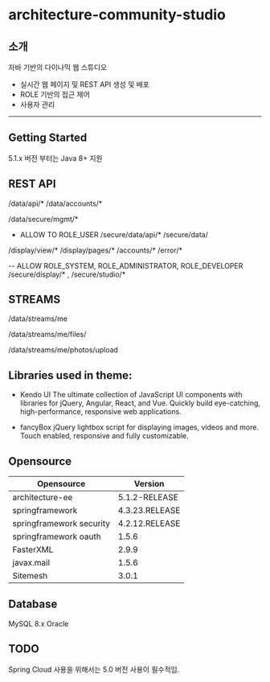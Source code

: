 # architecture-community-studio
## 소개

자바 기반의 다이나믹 웹 스튜디오 

- 실시간 웹 페이지 및 REST API 생성 및 배포
- ROLE 기반의 접근 제어
- 사용자 관리

------
## Getting Started

5.1.x 버전 부터는 Java 8+ 지원


## REST API

/data/api/*
/data/accounts/*


/data/secure/mgmt/*

- ALLOW TO ROLE_USER
/secure/data/api/*
/secure/data/


/display/view/*
/display/pages/*
/accounts/*
/error/*


-- ALLOW ROLE_SYSTEM, ROLE_ADMINISTRATOR, ROLE_DEVELOPER
/secure/display/* , /secure/studio/*


## STREAMS

/data/streams/me

/data/streams/me/files/

/data/streams/me/photos/upload
 


## Libraries used in theme: 

- Kendo UI 
The ultimate collection of JavaScript UI components with libraries for jQuery, Angular, React, and Vue. Quickly build eye-catching, high-performance, responsive web applications.

- fancyBox 
jQuery lightbox script for displaying images, videos and more.
Touch enabled, responsive and fully customizable.



## Opensource
| Opensource | Version |
|------------|---------|
| architecture-ee | 5.1.2-RELEASE |
| springframework | 4.3.23.RELEASE |
| springframework security | 4.2.12.RELEASE|
| springframework oauth | 1.5.6 |
| FasterXML | 2.9.9 |
| javax.mail | 1.5.6 |
| Sitemesh| 3.0.1 |

## Database 
MySQL 8.x
Oracle

## TODO
Spring Cloud 사용을 위해서는 5.0 버전 사용이 필수적임.
